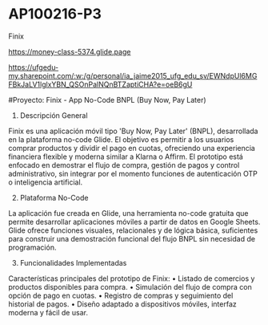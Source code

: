 # AP100216-P3
Finix

https://money-class-5374.glide.page

https://ufgedu-my.sharepoint.com/:w:/g/personal/ia_jaime2015_ufg_edu_sv/EWNdpUl6MGFBkJaLV1lglxYBN_QSOnPalNQnBTZaptiCHA?e=oeB6gU

#Proyecto: Finix - App No-Code BNPL (Buy Now, Pay Later)
1. Descripción General

Finix es una aplicación móvil tipo 'Buy Now, Pay Later' (BNPL), desarrollada en la plataforma no-code Glide. El objetivo es permitir a los usuarios comprar productos y dividir el pago en cuotas, ofreciendo una experiencia financiera flexible y moderna similar a Klarna o Affirm. El prototipo está enfocado en demostrar el flujo de compra, gestión de pagos y control administrativo, sin integrar por el momento funciones de autenticación OTP o inteligencia artificial.

2. Plataforma No-Code

La aplicación fue creada en Glide, una herramienta no-code gratuita que permite desarrollar aplicaciones móviles a partir de datos en Google Sheets. Glide ofrece funciones visuales, relacionales y de lógica básica, suficientes para construir una demostración funcional del flujo BNPL sin necesidad de programación.

3. Funcionalidades Implementadas

Características principales del prototipo de Finix:
• Listado de comercios y productos disponibles para compra.
• Simulación del flujo de compra con opción de pago en cuotas.
• Registro de compras y seguimiento del historial de pagos.
• Diseño adaptado a dispositivos móviles, interfaz moderna y fácil de usar.
